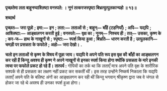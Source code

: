 **पृच्छतेमा लता बाहूनप्याश्लिष्टा वनस्पते: ।** **नूनं तत्करजस्पृष्टा बिभ्रत्युत्पुलकान्यहो ॥ १३॥** 

**शब्दार्थ** 

**पृच्छत—** **जरा पूछो** **; इमा:—** **इन** **; लता:—** **लताओं से** **; बाहून्—** **बाँहें (टहनियाँ)** **; अपि—** **यद्यपि** **; आश्लिष्टा:—** **आङ्क्षलगन करती** **हुई** **; वनस्पते:—** **वृक्ष का** **; नूनम्—** **निश्चय ही** **; तत्—** **उसका, कृष्ण के** **; कर-ज—** **हाथ के नाखूनों से** **; स्पृष्टा:—** **स्पर्श किया** **हुआ** **; बिभ्रति—** **धारण करती है** **; उत्पुलकानि—** **चमड़ी पर प्रसन्नता के फफोले** **; अहो—** **जरा देखो।** **.** 

**चलो इन लताओं से कृष्ण के विषय में पूछा जाय। यद्यपि वे अपने पति रूप इस वृक्ष की** **बाँहों का आङ्क्षलगन कर रही हैं किन्तु अवश्य ही कृष्ण ने अपने नाखूनों से इनका स्पर्श किया** **होगा क्योंकि प्रसन्नता के मारे इनकी त्वचा पर फफोले प्रकट हो रहे हैं।** **तात्पर्य :** गोपियों का तर्क था कि लताएँ मात्र अपने पति वृक्ष के शारीरिक सश्पर्क से ही प्रसन्नता का लक्षण नहीं प्रकट कर सकतीं थीं। इस तरह उन्होंने निष्कर्ष निकाला कि यद्यपि लताएँ अपने पति के बलिष्ट अंगों का आङ्क्षलगन कर रही थीं किन्तु भगवान् श्रीकृष्ण द्वारा जब वे जंगल से होकर जा रहे थे अवश्य ही उनका स्पर्श हुआ होगा।  